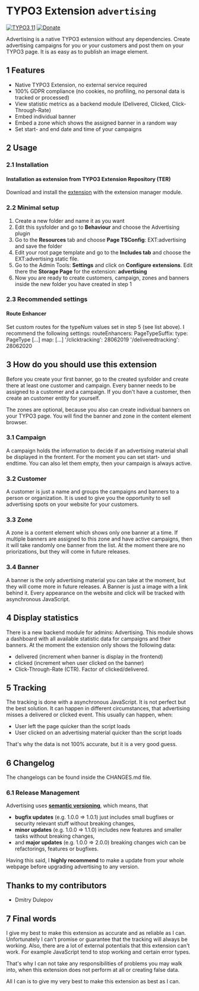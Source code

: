 # TYPO3 Extension `advertising`
[![TYPO3 11](https://img.shields.io/badge/TYPO3-11-orange.svg)](https://get.typo3.org/version/11) [![Donate](https://img.shields.io/badge/Donate-PayPal-green.svg)](https://www.paypal.me/slavlee/5)

Advertising is a native TYPO3 extension without any dependencies. Create advertising campaigns for you or your customers and post them on your TYPO3 page. It is as easy as to publish an image element.

## 1 Features

* Native TYPO3 Extension, no external service required
* 100% GDPR compliance (no cookies, no profiling, no personal data is tracked or processed)
* View statistic metrics as a backend module (Delivered, Clicked, Click-Through-Rate)
* Embed individual banner
* Embed a zone which shows the assigned banner in a random way
* Set start- and end date and time of your campaigns

## 2 Usage

### 2.1 Installation

#### Installation as extension from TYPO3 Extension Repository (TER)
Download and install the [extension][1] with the extension manager module.

### 2.2 Minimal setup

1) Create a new folder and name it as you want
2) Edit this sysfolder and go to **Behaviour** and choose the Advertising plugin
3) Go to the **Resources** tab and choose **Page TSConfig**: EXT:advertising and save the folder
4) Edit your root page template and go to the **Includes tab** and choose the EXT:advertising static file.
5) Go to the Admin Tools: **Settings** and click on **Configure extensions**. Edit there the **Storage Page** for the extension: **advertising**
6) Now you are ready to create customers, campaign, zones and banners inside the new folder you have created in step 1

### 2.3 Recommended settings
#### Route Enhancer
Set custom routes for the typeNum values set in step 5 (see list above). I recommend the following settings:
routeEnhancers:
  PageTypeSuffix:
    type: PageType
    [...]
    map:
      [...]
      '/clicktracking': 28062019
      '/deliveredtracking': 28062020

## 3 How do you should use this extension
Before you create your first banner, go to the created sysfolder and create there at least one customer and campaign. Every banner needs to be assigned to a customer and a campaign. 
If you don't have a customer, then create an customer entity for yourself.

The zones are optional, because you also can create individual banners on your TYPO3 page. You will find the banner and zone in the content element browser.

### 3.1 Campaign
A campaign holds the information to decide if an advertising material shall be displayed in the frontent. For the moment you can set start- und endtime. You can also let them empty, then your campaign is always active.

### 3.2 Customer
A customer is just a name and groups the campaigns and banners to a person or organization. It is used to give you the opportunity to sell advertising spots on your website for your customers.

### 3.3 Zone
A zone is a content element which shows only one banner at a time. If multiple banners are assigned to this zone and have active campaigns, then it will take randomly one banner from the list. 
At the moment there are no priorizations, but they will come in future releases.

### 3.4 Banner
A banner is the only advertising material you can take at the moment, but they will come more in future releases. 
A Banner is just a image with a link behind it. Every appearance on the website and click will be tracked with asynchronous JavaScript.

## 4 Display statistics
There is a new backend module for admins: Advertising. This module shows a dashboard with all available statistic data for campaigns and their banners.
At the moment the extension only shows the following data:
- delivered (increment when banner is display in the frontend)
- clicked (increment when user clicked on the banner)
- Click-Through-Rate (CTR). Factor of clicked/delivered.

## 5 Tracking
The tracking is done with a asynchronous JavaScript. It is not perfect but the best solution. It can happen in different circumstances, that advertising misses a delivered or clicked event. This usually can happen, when:

- User left the page quicker than the script loads
- User clicked on an advertising material quicker than the script loads

That's why the data is not 100% accurate, but it is a very good guess.

## 6 Changelog
The changelogs can be found inside the CHANGES.md file.

### 6.1 Release Management

Advertising uses [**semantic versioning**][2], which means, that
* **bugfix updates** (e.g. 1.0.0 => 1.0.1) just includes small bugfixes or security relevant stuff without breaking changes,
* **minor updates** (e.g. 1.0.0 => 1.1.0) includes new features and smaller tasks without breaking changes,
* and **major updates** (e.g. 1.0.0 => 2.0.0) breaking changes wich can be refactorings, features or bugfixes.

Having this said, I **highly recommend** to make a update from your whole webpage before upgrading advertising to any version.

## Thanks to my contributors
- Dmitry Dulepov

## 7 Final words
I give my best to make this extension as accurate and as reliable as I can. Unfortunately I can't promise or guarantee that the tracking will always be working. 
Also, there are a lot of external potentials that this extension can't work. For example JavaScript tend to stop working and certain error types. 

That's why I can not take any responsibilities of problems you may walk into, when this extension does not perform at all or creating false data.

All I can is to give my very best to make this extension as best as I can.

[1]: https://extensions.typo3.org/extension/advertising
[2]: https://semver.org/